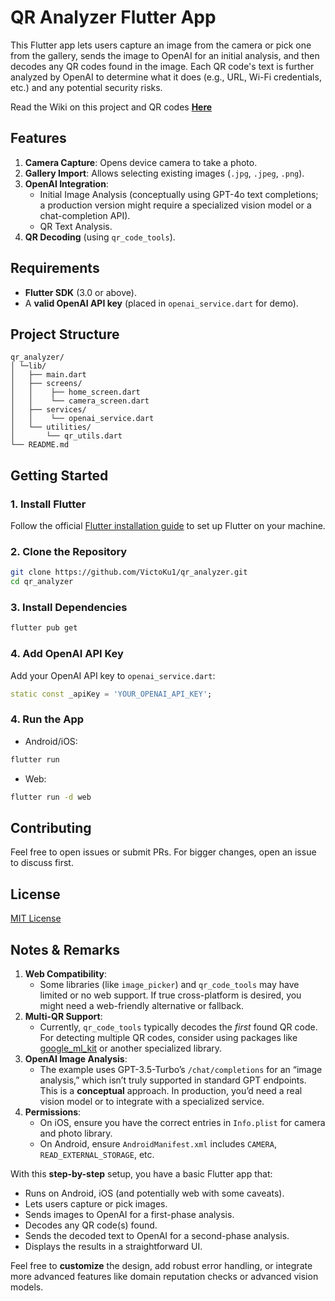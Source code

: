 # QR Analyzer Flutter App

This Flutter app lets users capture an image from the camera or pick one from the gallery, sends the image to OpenAI for an initial analysis, and then decodes any QR codes found in the image. Each QR code's text is further analyzed by OpenAI to determine what it does (e.g., URL, Wi-Fi credentials, etc.) and any potential security risks.

Read the Wiki on this project and QR codes [**Here**](https://github.com/VictoKu1/qr_analyzer/wiki)

## Features

1. **Camera Capture**: Opens device camera to take a photo.
2. **Gallery Import**: Allows selecting existing images (`.jpg`, `.jpeg`, `.png`).
3. **OpenAI Integration**:
   - Initial Image Analysis (conceptually using GPT-4o text completions; a production version might require a specialized vision model or a chat-completion API).
   - QR Text Analysis.
4. **QR Decoding** (using `qr_code_tools`).

## Requirements

- **Flutter SDK** (3.0 or above).  
- A **valid OpenAI API key** (placed in `openai_service.dart` for demo).

## Project Structure

```
qr_analyzer/
│ └─lib/
│   ├── main.dart
│   ├── screens/
│   │    ├── home_screen.dart
│   │    └── camera_screen.dart
│   ├── services/
│   │    └── openai_service.dart
│   └── utilities/
│       └── qr_utils.dart
└── README.md
```

## Getting Started

### 1. Install Flutter

Follow the official [Flutter installation guide](https://flutter.dev/docs/get-started/install) to set up Flutter on your machine.

### 2. Clone the Repository

```bash
git clone https://github.com/VictoKu1/qr_analyzer.git
cd qr_analyzer
```

### 3. Install Dependencies

```bash
flutter pub get
```
### 4. Add OpenAI API Key

Add your OpenAI API key to `openai_service.dart`:

```dart
static const _apiKey = 'YOUR_OPENAI_API_KEY';
```

### 4. Run the App
- Android/iOS:

```bash
flutter run
```

- Web:

```bash
flutter run -d web
```

## Contributing

Feel free to open issues or submit PRs. For bigger changes, open an issue to discuss first.

## License

[MIT License](LICENSE)


## Notes & Remarks

1. **Web Compatibility**:  
   - Some libraries (like `image_picker`) and `qr_code_tools` may have limited or no web support. If true cross-platform is desired, you might need a web-friendly alternative or fallback.  
2. **Multi-QR Support**:  
   - Currently, `qr_code_tools` typically decodes the *first* found QR code. For detecting multiple QR codes, consider using packages like [google_ml_kit](https://pub.dev/packages/google_ml_kit) or another specialized library.
3. **OpenAI Image Analysis**:  
   - The example uses GPT-3.5-Turbo’s `/chat/completions` for an “image analysis,” which isn’t truly supported in standard GPT endpoints. This is a **conceptual** approach. In production, you’d need a real vision model or to integrate with a specialized service.  
4. **Permissions**:  
   - On iOS, ensure you have the correct entries in `Info.plist` for camera and photo library.  
   - On Android, ensure `AndroidManifest.xml` includes `CAMERA`, `READ_EXTERNAL_STORAGE`, etc.

With this **step-by-step** setup, you have a basic Flutter app that:

- Runs on Android, iOS (and potentially web with some caveats).
- Lets users capture or pick images.
- Sends images to OpenAI for a first-phase analysis.
- Decodes any QR code(s) found.
- Sends the decoded text to OpenAI for a second-phase analysis.
- Displays the results in a straightforward UI.

Feel free to **customize** the design, add robust error handling, or integrate more advanced features like domain reputation checks or advanced vision models.








